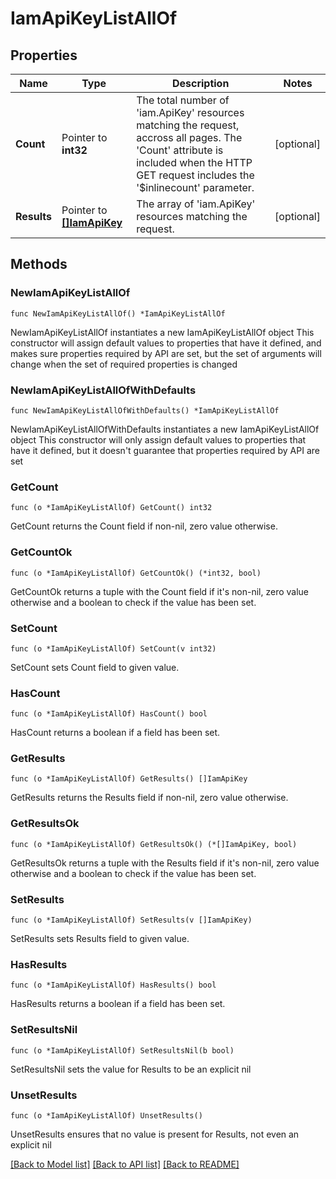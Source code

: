 # IamApiKeyListAllOf

## Properties

Name | Type | Description | Notes
------------ | ------------- | ------------- | -------------
**Count** | Pointer to **int32** | The total number of &#39;iam.ApiKey&#39; resources matching the request, accross all pages. The &#39;Count&#39; attribute is included when the HTTP GET request includes the &#39;$inlinecount&#39; parameter. | [optional] 
**Results** | Pointer to [**[]IamApiKey**](iam.ApiKey.md) | The array of &#39;iam.ApiKey&#39; resources matching the request. | [optional] 

## Methods

### NewIamApiKeyListAllOf

`func NewIamApiKeyListAllOf() *IamApiKeyListAllOf`

NewIamApiKeyListAllOf instantiates a new IamApiKeyListAllOf object
This constructor will assign default values to properties that have it defined,
and makes sure properties required by API are set, but the set of arguments
will change when the set of required properties is changed

### NewIamApiKeyListAllOfWithDefaults

`func NewIamApiKeyListAllOfWithDefaults() *IamApiKeyListAllOf`

NewIamApiKeyListAllOfWithDefaults instantiates a new IamApiKeyListAllOf object
This constructor will only assign default values to properties that have it defined,
but it doesn't guarantee that properties required by API are set

### GetCount

`func (o *IamApiKeyListAllOf) GetCount() int32`

GetCount returns the Count field if non-nil, zero value otherwise.

### GetCountOk

`func (o *IamApiKeyListAllOf) GetCountOk() (*int32, bool)`

GetCountOk returns a tuple with the Count field if it's non-nil, zero value otherwise
and a boolean to check if the value has been set.

### SetCount

`func (o *IamApiKeyListAllOf) SetCount(v int32)`

SetCount sets Count field to given value.

### HasCount

`func (o *IamApiKeyListAllOf) HasCount() bool`

HasCount returns a boolean if a field has been set.

### GetResults

`func (o *IamApiKeyListAllOf) GetResults() []IamApiKey`

GetResults returns the Results field if non-nil, zero value otherwise.

### GetResultsOk

`func (o *IamApiKeyListAllOf) GetResultsOk() (*[]IamApiKey, bool)`

GetResultsOk returns a tuple with the Results field if it's non-nil, zero value otherwise
and a boolean to check if the value has been set.

### SetResults

`func (o *IamApiKeyListAllOf) SetResults(v []IamApiKey)`

SetResults sets Results field to given value.

### HasResults

`func (o *IamApiKeyListAllOf) HasResults() bool`

HasResults returns a boolean if a field has been set.

### SetResultsNil

`func (o *IamApiKeyListAllOf) SetResultsNil(b bool)`

 SetResultsNil sets the value for Results to be an explicit nil

### UnsetResults
`func (o *IamApiKeyListAllOf) UnsetResults()`

UnsetResults ensures that no value is present for Results, not even an explicit nil

[[Back to Model list]](../README.md#documentation-for-models) [[Back to API list]](../README.md#documentation-for-api-endpoints) [[Back to README]](../README.md)


